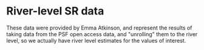 # River-level SR data

These data were provided by Emma Atkinson, and represent the results of taking data from the PSF open access data, and "unrolling" them to the river level, so we actually have river level estimates for the values of interest. 

